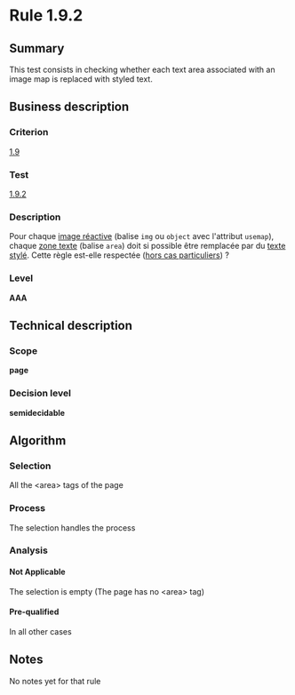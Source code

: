 # Rule 1.9.2
## Summary

This test consists in checking whether each text area associated with an
image map is replaced with styled text.

## Business description

### Criterion

[1.9](http://references.modernisation.gouv.fr/sites/default/files/RGAA3_RC2-1/referentiel_technique.htm#crit-1-9)

### Test

[1.9.2](http://references.modernisation.gouv.fr/sites/default/files/RGAA3_RC2-1/referentiel_technique.htm#test-1-9-2)

### Description

Pour chaque <a href="http://references.modernisation.gouv.fr/sites/default/files/RGAA3_RC2-1/glossaire.htm#mimgReactive">image r&eacute;active</a> (balise `img` ou `object` avec l'attribut `usemap`), chaque <a href="http://references.modernisation.gouv.fr/sites/default/files/RGAA3_RC2-1/glossaire.htm#mZoneTexte">zone texte</a> (balise `area`) doit si possible &ecirc;tre remplac&eacute;e par du <a href="http://references.modernisation.gouv.fr/sites/default/files/RGAA3_RC2-1/glossaire.htm#mTexteStyle">texte styl&eacute;</a>. Cette r&egrave;gle est-elle respect&eacute;e (<a href="http://references.modernisation.gouv.fr/sites/default/files/RGAA3_RC2-1/cas_particulier.htm#cpCrit19-" title="Cas particuliers pour le crit&egrave;re 1.9">hors cas particuliers</a>) ?

### Level

**AAA**

## Technical description

### Scope

**page**

### Decision level

**semidecidable**

## Algorithm

### Selection

All the <area\> tags of the page

### Process

The selection handles the process

### Analysis

#### Not Applicable

The selection is empty (The page has no <area\> tag)

#### Pre-qualified

In all other cases

## Notes

No notes yet for that rule
